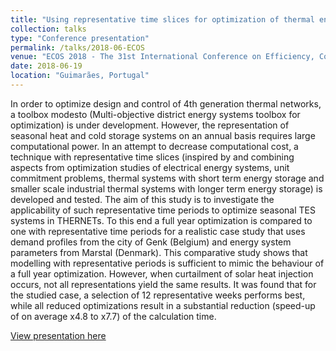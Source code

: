 ```yaml
---
title: "Using representative time slices for optimization of thermal energy storage systems in low-temperature district heating systems"
collection: talks
type: "Conference presentation"
permalink: /talks/2018-06-ECOS
venue: "ECOS 2018 - The 31st International Conference on Efficiency, Cost, Optimization, Simulation and Environmental Impact of Energy Systems"
date: 2018-06-19
location: "Guimarães, Portugal"
---
```


In order to optimize design and control of 4th generation thermal networks, a toolbox modesto (Multi-objective district energy systems toolbox for optimization) is under development. However, the representation of seasonal heat and cold storage systems on an annual basis requires large computational power. In an attempt to decrease computational cost, a technique with representative time slices (inspired by and combining aspects from optimization studies of electrical energy systems, unit commitment problems, thermal systems with short term energy storage and smaller scale industrial thermal systems with longer term energy storage) is developed and tested. The aim of this study is to investigate the applicability of such representative time periods to optimize seasonal TES systems in THERNETs. To this end a full year optimization is compared to one with representative time periods for a realistic case study that uses demand profiles from the city of Genk (Belgium) and energy system parameters from Marstal (Denmark). This comparative study shows that modelling with representative periods is sufficient to mimic the behaviour of a full year optimization. However, when curtailment of solar heat injection occurs, not all representations yield the same results. It was found that for the studied case, a selection of 12 representative weeks performs best, while all reduced optimizations result in a substantial reduction (speed-up of on average x4.8 to x7.7) of the calculation time.


[View presentation here](https://www.researchgate.net/publication/325895555_Using_representative_time_slices_for_optimization_of_thermal_energy_storage_systems_in_low-temperature_district_heating_systems)
